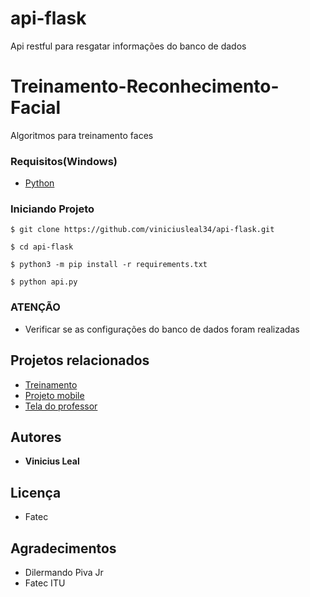 # api-flask
Api restful para resgatar informações do banco de dados
# Treinamento-Reconhecimento-Facial
Algoritmos para treinamento faces 

### Requisitos(Windows)

 - [Python](https://www.python.org/downloads/) 

### Iniciando Projeto
```
$ git clone https://github.com/viniciusleal34/api-flask.git
```
```
$ cd api-flask
```
```
$ python3 -m pip install -r requirements.txt
```
```
$ python api.py
```

### ATENÇÃO

- Verificar se as configurações do banco de dados foram realizadas



## Projetos relacionados
- [Treinamento](https://github.com/viniciusleal34/Treinamento-Reconhecimento-Facial)
- [Projeto mobile](https://github.com/viniciusleal34/front-end-aluno)
- [Tela do professor](https://github.com/viniciusleal34/FrontEndProfessor/)


## Autores

* **Vinicius Leal**

## Licença
 
 - Fatec

## Agradecimentos

* Dilermando Piva Jr
* Fatec ITU
